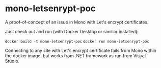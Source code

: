 # mono-letsenrypt-poc
A proof-of-concept of an issue in Mono with Let's encrypt certificates.

Just check out and run (with Docker Desktop or similiar installed):

`docker build -t mono-letsenrypt-poc` 
`docker run mono-letsenrypt-poc`

Connecting to any site with Let's encrypt certificate fails from Mono within the docker image, but works from .NET framework as run from Visual Studio.
